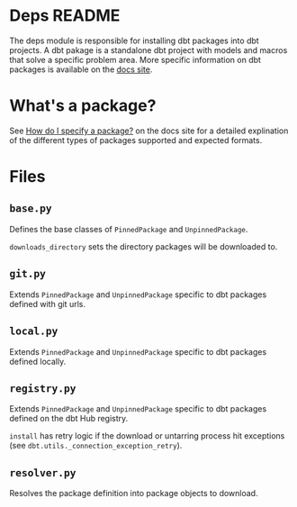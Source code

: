 # Deps README

The deps module is responsible for installing dbt packages into dbt projects.  A dbt pakage is a standalone dbt project with models and macros that solve a specific problem area.  More specific information on dbt packages is available on the [docs site](https://docs.getdbt.com/docs/building-a-dbt-project/package-management).


# What's a package?

See [How do I specify a package?](https://docs.getdbt.com/docs/building-a-dbt-project/package-management#how-do-i-specify-a-package) on the docs site for a detailed explination of the different types of packages supported and expected formats.


# Files

## `base.py`

Defines the base classes of `PinnedPackage` and `UnpinnedPackage`.

`downloads_directory` sets the directory packages will be downloaded to.

## `git.py`

Extends `PinnedPackage` and `UnpinnedPackage` specific to dbt packages defined with git urls.

## `local.py`

Extends `PinnedPackage` and `UnpinnedPackage` specific to dbt packages defined locally.

## `registry.py`

Extends `PinnedPackage` and `UnpinnedPackage` specific to dbt packages defined on the dbt Hub registry.

`install` has retry logic if the download or untarring process hit exceptions (see `dbt.utils._connection_exception_retry`).

## `resolver.py`

Resolves the package definition into package objects to download.
